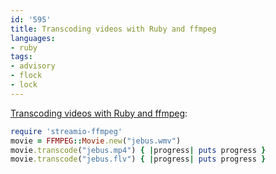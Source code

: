 ```yaml
---
id: '595'
title: Transcoding videos with Ruby and ffmpeg
languages:
- ruby
tags:
- advisory
- flock
- lock
---
```

[Transcoding videos with Ruby and ffmpeg](https://github.com/streamio/streamio-ffmpeg):


```ruby
require 'streamio-ffmpeg'
movie = FFMPEG::Movie.new("jebus.wmv")
movie.transcode("jebus.mp4") { |progress| puts progress }
movie.transcode("jebus.flv") { |progress| puts progress }
```
    

